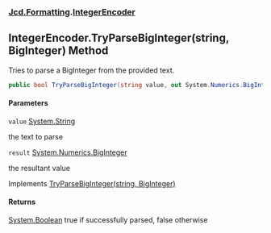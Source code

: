 ### [Jcd.Formatting](Jcd.Formatting.md 'Jcd.Formatting').[IntegerEncoder](Jcd.Formatting.IntegerEncoder.md 'Jcd.Formatting.IntegerEncoder')

## IntegerEncoder.TryParseBigInteger(string, BigInteger) Method

Tries to parse a BigInteger from the provided text.

```csharp
public bool TryParseBigInteger(string value, out System.Numerics.BigInteger result);
```
#### Parameters

<a name='Jcd.Formatting.IntegerEncoder.TryParseBigInteger(string,System.Numerics.BigInteger).value'></a>

`value` [System.String](https://docs.microsoft.com/en-us/dotnet/api/System.String 'System.String')

the text to parse

<a name='Jcd.Formatting.IntegerEncoder.TryParseBigInteger(string,System.Numerics.BigInteger).result'></a>

`result` [System.Numerics.BigInteger](https://docs.microsoft.com/en-us/dotnet/api/System.Numerics.BigInteger 'System.Numerics.BigInteger')

the resultant value

Implements [TryParseBigInteger(string, BigInteger)](Jcd.Formatting.IIntegerParser.TryParseBigInteger(string,System.Numerics.BigInteger).md 'Jcd.Formatting.IIntegerParser.TryParseBigInteger(string, System.Numerics.BigInteger)')

#### Returns
[System.Boolean](https://docs.microsoft.com/en-us/dotnet/api/System.Boolean 'System.Boolean')
true if successfully parsed, false otherwise